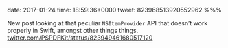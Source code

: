 date: 2017-01-24
time: 18:59:36+0000
tweet: 823968513920552962
%%%

New post looking at that peculiar `NSItemProvider` API that doesn’t work properly in Swift, amongst other things things. [twitter.com/PSPDFKit/status/823949461680517120](https://twitter.com/PSPDFKit/status/823949461680517120)
